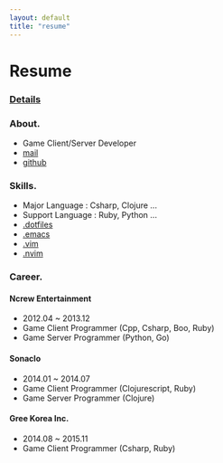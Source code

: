 ```yaml
---
layout: default
title: "resume"
---
```



Resume
======

### [Details](/resume/detail/)

### About.
* Game Client/Server Developer
* <i class="fa fa-envelope-o"></i>[mail](mailto:netpyoung@gmail.com)
* <i class="fa fa-github"></i>[github](http://github.com/netpyoung)




### Skills.
* Major Language : Csharp, Clojure ...
* Support Language : Ruby, Python ...
* [.dotfiles](https://github.com/netpyoung/netpyoung.dotfiles)
* [.emacs](https://github.com/netpyoung/netpyoung.emacs.d)
* [.vim](https://github.com/netpyoung/netpyoung.vim)
* [.nvim](https://github.com/netpyoung/netpyoung.nvim)

### Career.

#### Ncrew Entertainment
* 2012.04 ~ 2013.12
* Game Client Programmer (Cpp, Csharp, Boo, Ruby)
* Game Server Programmer (Python, Go)

#### Sonaclo
* 2014.01 ~ 2014.07
* Game Client Programmer (Clojurescript, Ruby)
* Game Server Programmer (Clojure)

#### Gree Korea Inc.
* 2014.08 ~ 2015.11
* Game Client Programmer (Csharp, Ruby)
